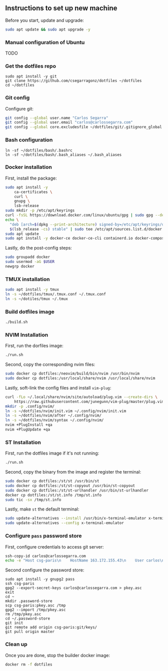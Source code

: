 ## Instructions to set up new machine

Before you start, update and upgrade:

```bash
sudo apt update && sudo apt upgrade -y
```

### Manual configuration of Ubuntu

TODO

### Get the dotfiles repo

```
sudo apt install -y git
git clone https://github.com/csegarragonz/dotfiles ~/dotfiles
cd ~/dotfiles
```

### Git config

Configure git:

```bash
git config --global user.name "Carlos Segarra"
git config --global user.email "carlos@carlossegarra.com"
git config --global core.excludesfile ~/dotfiles/git/.gitignore_global
```

### Bash configuration

```
ln -sf ~/dotfiles/bash/.bashrc
ln -sf ~/dotfiles/bash/.bash_aliases ~/.bash_aliases
```

### Docker installation

First, install the package:

```bash
sudo apt install -y
    ca-certificates \
    curl \
    gnupg \
    lsb-release
sudo mkdir -p /etc/apt/keyrings
curl -fsSL https://download.docker.com/linux/ubuntu/gpg | sudo gpg --dearmor -o /etc/apt/keyrings/docker.gpg
echo \
  "deb [arch=$(dpkg --print-architecture) signed-by=/etc/apt/keyrings/docker.gpg] https://download.docker.com/linux/ubuntu \
  $(lsb_release -cs) stable" | sudo tee /etc/apt/sources.list.d/docker.list > /dev/null
sudo apt update
sudo apt install -y docker-ce docker-ce-cli containerd.io docker-compose-plugin
```

Lastly, do the post-config steps:

```bash
sudo groupadd docker
sudo usermod -aG $USER
newgrp docker
```

### TMUX installation

```bash
sudo apt install -y tmux
ln -s ~/dotfiles/tmux/.tmux.conf ~/.tmux.conf
ln -s ~/dotiles/tmux ~/.tmux
```

### Build dotfiles image

```bash
./build.sh
```

### NVIM Installation

First, run the dorfiles image:

```bash
./run.sh
```

Second, copy the corresponding nvim files:

```bash
sudo docker cp dotfiles:/neovim/build/bin/nvim /usr/bin/nvim
sudo docker cp dotfiles:/usr/local/share/nvim /usr/local/share/nvim
```

Lastly, soft-link the config files and install `vim-plug`:

```bash
curl -fLo ~/.local/share/nvim/site/autoload/plug.vim --create-dirs \
    https://raw.githubusercontent.com/junegunn/vim-plug/master/plug.vim
mkdir -p .config/nvim/
ln -s ~/dotfiles/nvim/init.vim ~/.config/nvim/init.vim
ln -s ~/dotfiles/nvim/after ~/.config/nvim/
ln -s ~/dotfiles/nvim/syntax ~/.config/nvim/
nvim +PlugInstall +qa
nvim +PlugUpdate +qa
```

### ST Installation

First, run the dotfiles image if it's not running:

```bash
./run.sh
```

Second, copy the binary from the image and register the terminal:

```bash
sudo docker cp dotfiles:/st/st /usr/bin/st
sudo docker cp dotfiles:/st/st-copyout /usr/bin/st-copyout
sudo docker cp dotfiles:/st/st-urlhandler /usr/bin/st-urlhandler
docker cp dotfiles:/st/st.info /tmp/st.info
sudo tic -sx /tmp/st.info
```

Lastly, make `st` the default terminal:

```bash
sudo update-alternatives --install /usr/bin/x-terminal-emulator x-terminal-emulator /usr/bin/st 50
sudo update-alternatives --config x-terminal-emulator
```

### Configure `pass` password store

First, configure credentials to access git server:

```bash
ssh-copy-id carlos@carlossegarra.com
echo -e "Host csg-paris\n    HostName 163.172.155.43\n    User carlos\n    IdentityFile ~/.ssh/id_rsa" >> ~/.ssh/config
```

Second configure the password store:

```
sudo apt install -y gnupg2 pass
ssh csg-paris
gpg2 --export-secret-keys carlos@carlossegarra.com > pkey.asc
exit
cd ~
mkdir .password-store
scp csg-paris:pkey.asc /tmp
gpg2 --import /tmp/pkey.asc
rm /tmp/pkey.asc
cd ~/.password-store
git init
git remote add origin csg-paris:git/keys/
git pull origin master
```

### Clean up

Once you are done, stop the builder docker image:

```bash
docker rm -f dotfiles
```
